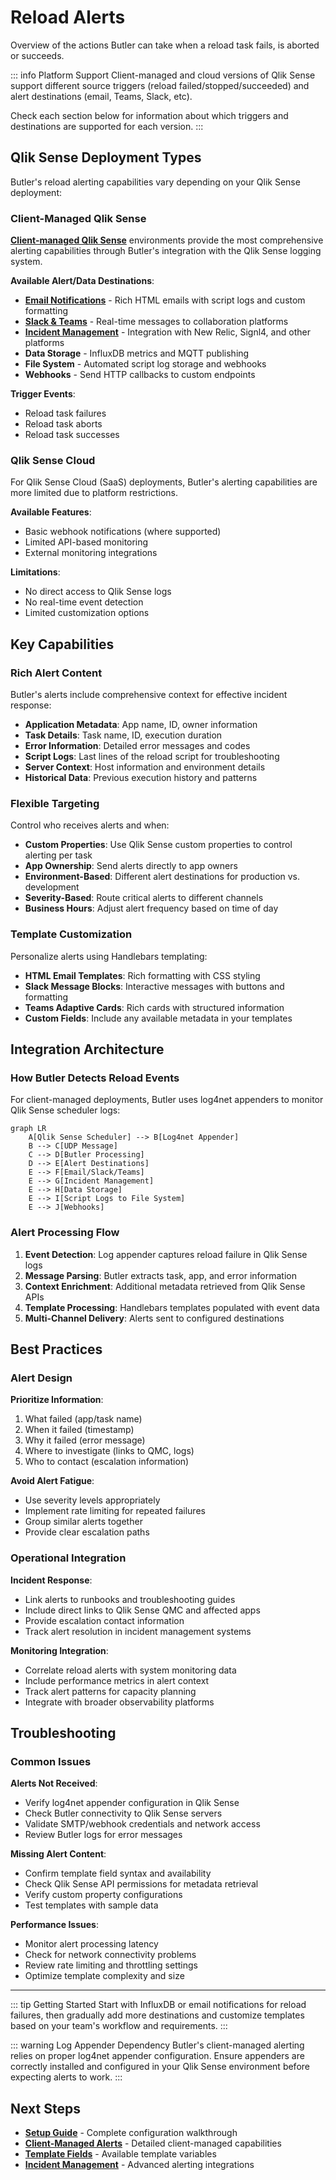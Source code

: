# Reload Alerts

Overview of the actions Butler can take when a reload task fails, is aborted or succeeds.

::: info Platform Support
Client-managed and cloud versions of Qlik Sense support different source triggers (reload failed/stopped/succeeded) and alert destinations (email, Teams, Slack, etc).

Check each section below for information about which triggers and destinations are supported for each version.
:::

## Qlik Sense Deployment Types

Butler's reload alerting capabilities vary depending on your Qlik Sense deployment:

### Client-Managed Qlik Sense

**[Client-managed Qlik Sense](/docs/concepts/reload-tasks/client-managed/)** environments provide the most comprehensive alerting capabilities through Butler's integration with the Qlik Sense logging system.

**Available Alert/Data Destinations**:

- **[Email Notifications](/docs/concepts/reload-tasks/client-managed/alert-emails/)** - Rich HTML emails with script logs and custom formatting
- **[Slack & Teams](/docs/concepts/reload-tasks/client-managed/alerts-slack-teams/)** - Real-time messages to collaboration platforms
- **[Incident Management](/docs/concepts/incident-management/)** - Integration with New Relic, Signl4, and other platforms
- **Data Storage** - InfluxDB metrics and MQTT publishing
- **File System** - Automated script log storage and webhooks
- **Webhooks** - Send HTTP callbacks to custom endpoints

**Trigger Events**:

- Reload task failures
- Reload task aborts
- Reload task successes

### Qlik Sense Cloud

For Qlik Sense Cloud (SaaS) deployments, Butler's alerting capabilities are more limited due to platform restrictions.

**Available Features**:

- Basic webhook notifications (where supported)
- Limited API-based monitoring
- External monitoring integrations

**Limitations**:

- No direct access to Qlik Sense logs
- No real-time event detection
- Limited customization options

## Key Capabilities

### Rich Alert Content

Butler's alerts include comprehensive context for effective incident response:

- **Application Metadata**: App name, ID, owner information
- **Task Details**: Task name, ID, execution duration
- **Error Information**: Detailed error messages and codes
- **Script Logs**: Last lines of the reload script for troubleshooting
- **Server Context**: Host information and environment details
- **Historical Data**: Previous execution history and patterns

### Flexible Targeting

Control who receives alerts and when:

- **Custom Properties**: Use Qlik Sense custom properties to control alerting per task
- **App Ownership**: Send alerts directly to app owners
- **Environment-Based**: Different alert destinations for production vs. development
- **Severity-Based**: Route critical alerts to different channels
- **Business Hours**: Adjust alert frequency based on time of day

### Template Customization

Personalize alerts using Handlebars templating:

- **HTML Email Templates**: Rich formatting with CSS styling
- **Slack Message Blocks**: Interactive messages with buttons and formatting
- **Teams Adaptive Cards**: Rich cards with structured information
- **Custom Fields**: Include any available metadata in your templates

## Integration Architecture

### How Butler Detects Reload Events

For client-managed deployments, Butler uses log4net appenders to monitor Qlik Sense scheduler logs:

```mermaid
graph LR
    A[Qlik Sense Scheduler] --> B[Log4net Appender]
    B --> C[UDP Message]
    C --> D[Butler Processing]
    D --> E[Alert Destinations]
    E --> F[Email/Slack/Teams]
    E --> G[Incident Management]
    E --> H[Data Storage]
    E --> I[Script Logs to File System]
    E --> J[Webhooks]
```

### Alert Processing Flow

1. **Event Detection**: Log appender captures reload failure in Qlik Sense logs
2. **Message Parsing**: Butler extracts task, app, and error information
3. **Context Enrichment**: Additional metadata retrieved from Qlik Sense APIs
4. **Template Processing**: Handlebars templates populated with event data
5. **Multi-Channel Delivery**: Alerts sent to configured destinations

## Best Practices

### Alert Design

**Prioritize Information**:

1. What failed (app/task name)
2. When it failed (timestamp)
3. Why it failed (error message)
4. Where to investigate (links to QMC, logs)
5. Who to contact (escalation information)

**Avoid Alert Fatigue**:

- Use severity levels appropriately
- Implement rate limiting for repeated failures
- Group similar alerts together
- Provide clear escalation paths

### Operational Integration

**Incident Response**:

- Link alerts to runbooks and troubleshooting guides
- Include direct links to Qlik Sense QMC and affected apps
- Provide escalation contact information
- Track alert resolution in incident management systems

**Monitoring Integration**:

- Correlate reload alerts with system monitoring data
- Include performance metrics in alert context
- Track alert patterns for capacity planning
- Integrate with broader observability platforms

## Troubleshooting

### Common Issues

**Alerts Not Received**:

- Verify log4net appender configuration in Qlik Sense
- Check Butler connectivity to Qlik Sense servers
- Validate SMTP/webhook credentials and network access
- Review Butler logs for error messages

**Missing Alert Content**:

- Confirm template field syntax and availability
- Check Qlik Sense API permissions for metadata retrieval
- Verify custom property configurations
- Test templates with sample data

**Performance Issues**:

- Monitor alert processing latency
- Check for network connectivity problems
- Review rate limiting and throttling settings
- Optimize template complexity and size

---

::: tip Getting Started
Start with InfluxDB or email notifications for reload failures, then gradually add more destinations and customize templates based on your team's workflow and requirements.
:::

::: warning Log Appender Dependency
Butler's client-managed alerting relies on proper log4net appender configuration. Ensure appenders are correctly installed and configured in your Qlik Sense environment before expecting alerts to work.
:::

## Next Steps

- **[Setup Guide](/docs/getting-started/setup/task-alerts/)** - Complete configuration walkthrough
- **[Client-Managed Alerts](/docs/concepts/reload-tasks/client-managed/)** - Detailed client-managed capabilities
- **[Template Fields](/docs/reference/alert-template-fields/)** - Available template variables
- **[Incident Management](/docs/concepts/incident-management/)** - Advanced alerting integrations
